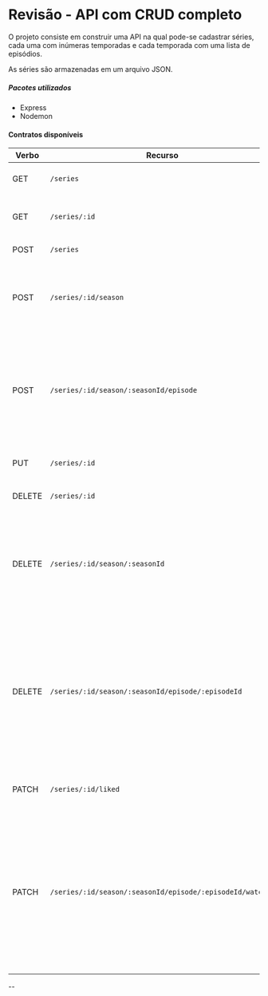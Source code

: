 # Revisão - API com CRUD completo

O projeto consiste em construir uma API na qual pode-se cadastrar séries, cada uma com inúmeras temporadas e cada temporada com uma lista de episódios.

As séries são armazenadas em um arquivo JSON.

##### Pacotes utilizados
- Express
- Nodemon

#### Contratos disponíveis

| Verbo        | Recurso                                          | Descrição                             |
| ------------ | ------------------------------------------------ | ------------------------------------- |
| GET          | `/series`                                        | Retornar todas as séries              |
| GET          | `/series/:id`                                    | Retornar apenas uma série específica  |
| POST         | `/series`                                        | Cadastrar nova série                  |
| POST         | `/series/:id/season`                             | Cadastrar nova temporada na série, onde o :id é o id da série                                                                                       |
| POST         | `/series/:id/season/:seasonId/episode`           | Cadastrar novo episódio na temporada, onde :id é o id da série e :seasonId é o id da temporada                                                       |
| PUT          | `/series/:id`                                    | Atualizar uma série específica        |
| DELETE       | `/series/:id`                                    | Deletar uma série específica          |
| DELETE       | `/series/:id/season/:seasonId`                   | Deletar uma temporada específica, onde :id é o id da série e :seasonId é o id da temporada                                                             | 
| DELETE       | `/series/:id/season/:seasonId/episode/:episodeId`| Deletar um episódio específico na temporada, onde :id é o id da série, :seasonId é o id da temporada e :episodeId é o id do episódio                   |
| PATCH        | `/series/:id/liked`                              | Atualizar se gostou da série ou não   |
|PATCH|  `/series/:id/season/:seasonId/episode/:episodeId/watched`| Atualizar se o episódio foi assistido ou não, onde :id é o id da série, :seasonId é o id da temporada e :episodeId é o id do episódio              |

--